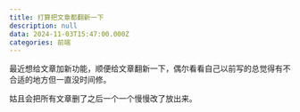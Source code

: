 ```yaml
---
title: 打算把文章都翻新一下
description: null
data: 2024-11-03T15:47:00.000Z
categories: 前端
---
```


最近想给文章加新功能，顺便给文章翻新一下，偶尔看看自己以前写的总觉得有不合适的地方但一直没时间修。

姑且会把所有文章删了之后一个一个慢慢改了放出来。
